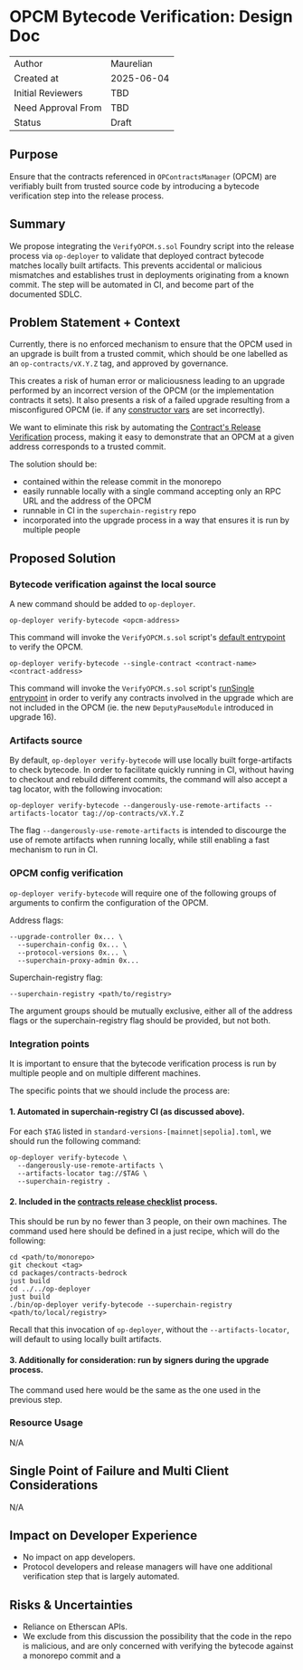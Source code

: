 # OPCM Bytecode Verification: Design Doc

|                    |            |
| ------------------ | ---------- |
| Author             | Maurelian  |
| Created at         | 2025-06-04 |
| Initial Reviewers  | TBD        |
| Need Approval From | TBD        |
| Status             | Draft      |

## Purpose

Ensure that the contracts referenced in `OPContractsManager` (OPCM) are verifiably built from
trusted source code by introducing a bytecode verification step into the release process.

## Summary

We propose integrating the `VerifyOPCM.s.sol` Foundry script into the release process via
`op-deployer` to validate that deployed contract bytecode matches locally built artifacts. This
prevents accidental or malicious mismatches and establishes trust in deployments originating from a
known commit. The step will be automated in CI, and become part of the documented SDLC.

## Problem Statement + Context

Currently, there is no enforced mechanism to ensure that the OPCM used in an upgrade is built from a
trusted commit, which should be one labelled as an `op-contracts/vX.Y.Z` tag, and approved by
governance.

This creates a risk of human error or maliciousness leading to an upgrade performed by an incorrect
version of the OPCM (or the implementation contracts it sets). It also presents a risk of a failed
upgrade resulting from a misconfigured OPCM (ie. if any [constructor
vars](https://github.com/ethereum-optimism/optimism/blob/a10fd5259a3af9a465955b035e16f516327d51d5/packages/contracts-bedrock/src/L1/OPContractsManager.sol#L266-L269)
are set incorrectly).

We want to eliminate this risk by automating the [Contract's Release
Verification](https://www.notion.so/oplabs/Contracts-Release-Checklist-1f8f153ee162805e8236f022ebb8c868?source=copy_linkhttps:/)
process, making it easy to demonstrate that an OPCM at a given address corresponds to a trusted
commit.

The solution should be:

- contained within the release commit in the monorepo
- easily runnable locally with a single command accepting only an RPC URL and the address of the
  OPCM
- runnable in CI in the `superchain-registry` repo
- incorporated into the upgrade process in a way that ensures it is run by multiple people

## Proposed Solution

### Bytecode verification against the local source

A new command should be added to `op-deployer`.

```
op-deployer verify-bytecode <opcm-address>

```

This command will invoke the `VerifyOPCM.s.sol` script's [default
entrypoint](https://github.com/ethereum-optimism/optimism/blob/158e990b76a85acbb018577bd4079190b2d97281/packages/contracts-bedrock/scripts/deploy/VerifyOPCM.s.sol#L126-L129)
to verify the OPCM.

```
op-deployer verify-bytecode --single-contract <contract-name> <contract-address>
```

This command will invoke the `VerifyOPCM.s.sol` script's [runSingle
entrypoint](https://github.com/ethereum-optimism/optimism/blob/158e990b76a85acbb018577bd4079190b2d97281/packages/contracts-bedrock/scripts/deploy/VerifyOPCM.s.sol#L135)
in order to verify any contracts involved in the upgrade which are not included in the OPCM (ie. the
new `DeputyPauseModule` introduced in upgrade 16).

### Artifacts source

By default, `op-deployer verify-bytecode` will use locally built forge-artifacts to check bytecode.
In order to facilitate quickly running in CI, without having to checkout and rebuild different
commits, the command will also accept a tag locator, with the following invocation:

```
op-deployer verify-bytecode --dangerously-use-remote-artifacts --artifacts-locator tag://op-contracts/vX.Y.Z

```

The flag `--dangerously-use-remote-artifacts` is intended to discourge the use of remote artifacts
when running locally, while still enabling a fast mechanism to run in CI.

### OPCM config verification

`op-deployer verify-bytecode` will require one of the following groups of arguments to confirm the
configuration of the OPCM.

Address flags:

```
--upgrade-controller 0x... \
  --superchain-config 0x... \
  --protocol-versions 0x... \
  --superchain-proxy-admin 0x...
```

Superchain-registry flag:

```
--superchain-registry <path/to/registry>
```

The argument groups should be mutually exclusive, either all of the address flags or the
superchain-registry flag should be provided, but not both.

### Integration points

It is important to ensure that the bytecode verification process is run by multiple people and on
multiple different machines.

The specific points that we should include the process are:

#### 1. Automated in superchain-registry CI (as discussed above).

For each `$TAG` listed in `standard-versions-[mainnet|sepolia].toml`, we should run the following
command:

```
op-deployer verify-bytecode \
  --dangerously-use-remote-artifacts \
  --artifacts-locator tag://$TAG \
  --superchain-registry .
```

#### 2. Included in the [contracts release checklist](https://www.notion.so/oplabs/Contracts-Release-Checklist-1f8f153ee162805e8236f022ebb8c868?source=copy_link#1f8f153ee16280998c6bfa1140a5854d) process.

This should be run by no fewer than 3 people, on their own machines. The command used here should be
defined in a just recipe, which will do the following:

```
cd <path/to/monorepo>
git checkout <tag>
cd packages/contracts-bedrock
just build
cd ../../op-deployer
just build
./bin/op-deployer verify-bytecode --superchain-registry <path/to/local/registry>
```

Recall that this invocation of `op-deployer`, without the `--artifacts-locator`, will default to
using locally built artifacts.

#### 3. Additionally for consideration: run by signers during the upgrade process.

The command used here would be the same as the one used in the previous step.

### Resource Usage

N/A

## Single Point of Failure and Multi Client Considerations

N/A

## Impact on Developer Experience

- No impact on app developers.
- Protocol developers and release managers will have one additional verification step that is
  largely automated.

## Risks & Uncertainties

- Reliance on Etherscan APIs.
- We exclude from this discussion the possibility that the code in the repo is malicious, and are
  only concerned with verifying the bytecode against a monorepo commit and a
